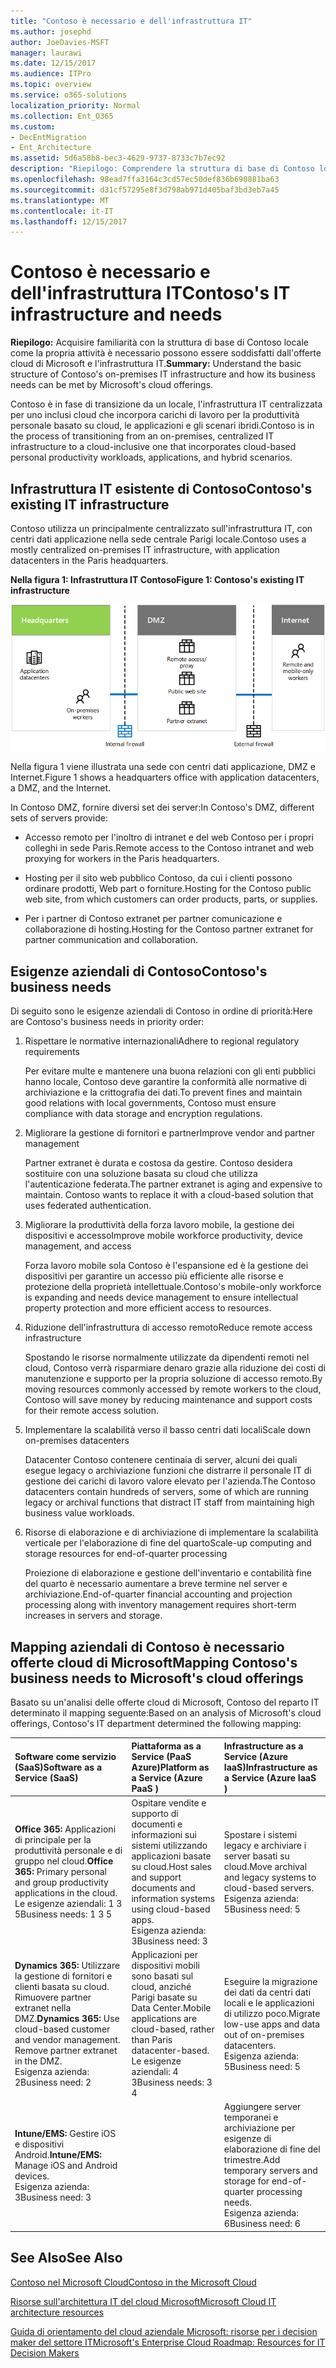 ```yaml
---
title: "Contoso è necessario e dell'infrastruttura IT"
ms.author: josephd
author: JoeDavies-MSFT
manager: laurawi
ms.date: 12/15/2017
ms.audience: ITPro
ms.topic: overview
ms.service: o365-solutions
localization_priority: Normal
ms.collection: Ent_O365
ms.custom:
- DecEntMigration
- Ent_Architecture
ms.assetid: 5d6a58b8-bec3-4629-9737-8733c7b7ec92
description: "Riepilogo: Comprendere la struttura di base di Contoso locale come la propria attività è necessario possono essere soddisfatti dall'offerte cloud di Microsoft e l'infrastruttura IT."
ms.openlocfilehash: 98ead7ffa3164c3cd57ec50def836b690881ba63
ms.sourcegitcommit: d31cf57295e8f3d798ab971d405baf3bd3eb7a45
ms.translationtype: MT
ms.contentlocale: it-IT
ms.lasthandoff: 12/15/2017
---
```

# <a name="contosos-it-infrastructure-and-needs"></a><span data-ttu-id="a73ee-103">Contoso è necessario e dell'infrastruttura IT</span><span class="sxs-lookup"><span data-stu-id="a73ee-103">Contoso's IT infrastructure and needs</span></span>

 <span data-ttu-id="a73ee-104">**Riepilogo:** Acquisire familiarità con la struttura di base di Contoso locale come la propria attività è necessario possono essere soddisfatti dall'offerte cloud di Microsoft e l'infrastruttura IT.</span><span class="sxs-lookup"><span data-stu-id="a73ee-104">**Summary:** Understand the basic structure of Contoso's on-premises IT infrastructure and how its business needs can be met by Microsoft's cloud offerings.</span></span>
  
<span data-ttu-id="a73ee-105">Contoso è in fase di transizione da un locale, l'infrastruttura IT centralizzata per uno inclusi cloud che incorpora carichi di lavoro per la produttività personale basato su cloud, le applicazioni e gli scenari ibridi.</span><span class="sxs-lookup"><span data-stu-id="a73ee-105">Contoso is in the process of transitioning from an on-premises, centralized IT infrastructure to a cloud-inclusive one that incorporates cloud-based personal productivity workloads, applications, and hybrid scenarios.</span></span>
  
## <a name="contosos-existing-it-infrastructure"></a><span data-ttu-id="a73ee-106">Infrastruttura IT esistente di Contoso</span><span class="sxs-lookup"><span data-stu-id="a73ee-106">Contoso's existing IT infrastructure</span></span>

<span data-ttu-id="a73ee-107">Contoso utilizza un principalmente centralizzato sull'infrastruttura IT, con centri dati applicazione nella sede centrale Parigi locale.</span><span class="sxs-lookup"><span data-stu-id="a73ee-107">Contoso uses a mostly centralized on-premises IT infrastructure, with application datacenters in the Paris headquarters.</span></span>
  
<span data-ttu-id="a73ee-108">**Nella figura 1: Infrastruttura IT Contoso**</span><span class="sxs-lookup"><span data-stu-id="a73ee-108">**Figure 1: Contoso's existing IT infrastructure**</span></span>

![Infrastruttura IT esistente di Contoso](images/Contoso_Poster/Existing_IT.png)
  
<span data-ttu-id="a73ee-110">Nella figura 1 viene illustrata una sede con centri dati applicazione, DMZ e Internet.</span><span class="sxs-lookup"><span data-stu-id="a73ee-110">Figure 1 shows a headquarters office with application datacenters, a DMZ, and the Internet.</span></span>
  
<span data-ttu-id="a73ee-111">In Contoso DMZ, fornire diversi set dei server:</span><span class="sxs-lookup"><span data-stu-id="a73ee-111">In Contoso's DMZ, different sets of servers provide:</span></span>
  
- <span data-ttu-id="a73ee-112">Accesso remoto per l'inoltro di intranet e del web Contoso per i propri colleghi in sede Paris.</span><span class="sxs-lookup"><span data-stu-id="a73ee-112">Remote access to the Contoso intranet and web proxying for workers in the Paris headquarters.</span></span>
    
- <span data-ttu-id="a73ee-113">Hosting per il sito web pubblico Contoso, da cui i clienti possono ordinare prodotti, Web part o forniture.</span><span class="sxs-lookup"><span data-stu-id="a73ee-113">Hosting for the Contoso public web site, from which customers can order products, parts, or supplies.</span></span>
    
- <span data-ttu-id="a73ee-114">Per i partner di Contoso extranet per partner comunicazione e collaborazione di hosting.</span><span class="sxs-lookup"><span data-stu-id="a73ee-114">Hosting for the Contoso partner extranet for partner communication and collaboration.</span></span>
    
## <a name="contosos-business-needs"></a><span data-ttu-id="a73ee-115">Esigenze aziendali di Contoso</span><span class="sxs-lookup"><span data-stu-id="a73ee-115">Contoso's business needs</span></span>

<span data-ttu-id="a73ee-116">Di seguito sono le esigenze aziendali di Contoso in ordine di priorità:</span><span class="sxs-lookup"><span data-stu-id="a73ee-116">Here are Contoso's business needs in priority order:</span></span>
  
1. <span data-ttu-id="a73ee-117">Rispettare le normative internazionali</span><span class="sxs-lookup"><span data-stu-id="a73ee-117">Adhere to regional regulatory requirements</span></span>
    
    <span data-ttu-id="a73ee-118">Per evitare multe e mantenere una buona relazioni con gli enti pubblici hanno locale, Contoso deve garantire la conformità alle normative di archiviazione e la crittografia dei dati.</span><span class="sxs-lookup"><span data-stu-id="a73ee-118">To prevent fines and maintain good relations with local governments, Contoso must ensure compliance with data storage and encryption regulations.</span></span>
    
2. <span data-ttu-id="a73ee-119">Migliorare la gestione di fornitori e partner</span><span class="sxs-lookup"><span data-stu-id="a73ee-119">Improve vendor and partner management</span></span>
    
    <span data-ttu-id="a73ee-p101">Partner extranet è durata e costosa da gestire. Contoso desidera sostituire con una soluzione basata su cloud che utilizza l'autenticazione federata.</span><span class="sxs-lookup"><span data-stu-id="a73ee-p101">The partner extranet is aging and expensive to maintain. Contoso wants to replace it with a cloud-based solution that uses federated authentication.</span></span>
    
3. <span data-ttu-id="a73ee-122">Migliorare la produttività della forza lavoro mobile, la gestione dei dispositivi e accesso</span><span class="sxs-lookup"><span data-stu-id="a73ee-122">Improve mobile workforce productivity, device management, and access</span></span>
    
    <span data-ttu-id="a73ee-123">Forza lavoro mobile sola Contoso è l'espansione ed è la gestione dei dispositivi per garantire un accesso più efficiente alle risorse e protezione della proprietà intellettuale.</span><span class="sxs-lookup"><span data-stu-id="a73ee-123">Contoso's mobile-only workforce is expanding and needs device management to ensure intellectual property protection and more efficient access to resources.</span></span>
    
4. <span data-ttu-id="a73ee-124">Riduzione dell'infrastruttura di accesso remoto</span><span class="sxs-lookup"><span data-stu-id="a73ee-124">Reduce remote access infrastructure</span></span>
    
    <span data-ttu-id="a73ee-125">Spostando le risorse normalmente utilizzate da dipendenti remoti nel cloud, Contoso verrà risparmiare denaro grazie alla riduzione dei costi di manutenzione e supporto per la propria soluzione di accesso remoto.</span><span class="sxs-lookup"><span data-stu-id="a73ee-125">By moving resources commonly accessed by remote workers to the cloud, Contoso will save money by reducing maintenance and support costs for their remote access solution.</span></span>
    
5. <span data-ttu-id="a73ee-126">Implementare la scalabilità verso il basso centri dati locali</span><span class="sxs-lookup"><span data-stu-id="a73ee-126">Scale down on-premises datacenters</span></span>
    
    <span data-ttu-id="a73ee-127">Datacenter Contoso contenere centinaia di server, alcuni dei quali esegue legacy o archiviazione funzioni che distrarre il personale IT di gestione dei carichi di lavoro valore elevato per l'azienda.</span><span class="sxs-lookup"><span data-stu-id="a73ee-127">The Contoso datacenters contain hundreds of servers, some of which are running legacy or archival functions that distract IT staff from maintaining high business value workloads.</span></span>
    
6. <span data-ttu-id="a73ee-128">Risorse di elaborazione e di archiviazione di implementare la scalabilità verticale per l'elaborazione di fine del quarto</span><span class="sxs-lookup"><span data-stu-id="a73ee-128">Scale-up computing and storage resources for end-of-quarter processing</span></span>
    
    <span data-ttu-id="a73ee-129">Proiezione di elaborazione e gestione dell'inventario e contabilità fine del quarto è necessario aumentare a breve termine nel server e archiviazione.</span><span class="sxs-lookup"><span data-stu-id="a73ee-129">End-of-quarter financial accounting and projection processing along with inventory management requires short-term increases in servers and storage.</span></span>
    
## <a name="mapping-contosos-business-needs-to-microsofts-cloud-offerings"></a><span data-ttu-id="a73ee-130">Mapping aziendali di Contoso è necessario offerte cloud di Microsoft</span><span class="sxs-lookup"><span data-stu-id="a73ee-130">Mapping Contoso's business needs to Microsoft's cloud offerings</span></span>

<span data-ttu-id="a73ee-131">Basato su un'analisi delle offerte cloud di Microsoft, Contoso del reparto IT determinato il mapping seguente:</span><span class="sxs-lookup"><span data-stu-id="a73ee-131">Based on an analysis of Microsoft's cloud offerings, Contoso's IT department determined the following mapping:</span></span>
  
|<span data-ttu-id="a73ee-132">**Software come servizio (SaaS)**</span><span class="sxs-lookup"><span data-stu-id="a73ee-132">**Software as a Service (SaaS)**</span></span>|<span data-ttu-id="a73ee-133">**Piattaforma as a Service (PaaS Azure)**</span><span class="sxs-lookup"><span data-stu-id="a73ee-133">**Platform as a Service (Azure PaaS )**</span></span>|<span data-ttu-id="a73ee-134">**Infrastructure as a Service (Azure IaaS)**</span><span class="sxs-lookup"><span data-stu-id="a73ee-134">**Infrastructure as a Service (Azure IaaS )**</span></span>|
|:-----|:-----|:-----|
|<span data-ttu-id="a73ee-135">**Office 365:** Applicazioni di principale per la produttività personale e di gruppo nel cloud.</span><span class="sxs-lookup"><span data-stu-id="a73ee-135">**Office 365:** Primary personal and group productivity applications in the cloud.</span></span> <br/> <span data-ttu-id="a73ee-136">Le esigenze aziendali: 1 3 5</span><span class="sxs-lookup"><span data-stu-id="a73ee-136">Business needs: 1 3 5</span></span>  <br/> |<span data-ttu-id="a73ee-137">Ospitare vendite e supporto di documenti e informazioni sui sistemi utilizzando applicazioni basate su cloud.</span><span class="sxs-lookup"><span data-stu-id="a73ee-137">Host sales and support documents and information systems using cloud-based apps.</span></span>  <br/> <span data-ttu-id="a73ee-138">Esigenza azienda: 3</span><span class="sxs-lookup"><span data-stu-id="a73ee-138">Business need: 3</span></span>  <br/> |<span data-ttu-id="a73ee-139">Spostare i sistemi legacy e archiviare i server basati su cloud.</span><span class="sxs-lookup"><span data-stu-id="a73ee-139">Move archival and legacy systems to cloud-based servers.</span></span>  <br/> <span data-ttu-id="a73ee-140">Esigenza azienda: 5</span><span class="sxs-lookup"><span data-stu-id="a73ee-140">Business need: 5</span></span>  <br/> |
|<span data-ttu-id="a73ee-p102">**Dynamics 365:** Utilizzare la gestione di fornitori e clienti basata su cloud. Rimuovere partner extranet nella DMZ.</span><span class="sxs-lookup"><span data-stu-id="a73ee-p102">**Dynamics 365:** Use cloud-based customer and vendor management. Remove partner extranet in the DMZ. </span></span><br/> <span data-ttu-id="a73ee-143">Esigenza azienda: 2</span><span class="sxs-lookup"><span data-stu-id="a73ee-143">Business need: 2</span></span>  <br/> |<span data-ttu-id="a73ee-144">Applicazioni per dispositivi mobili sono basati sul cloud, anziché Parigi basate su Data Center.</span><span class="sxs-lookup"><span data-stu-id="a73ee-144">Mobile applications are cloud-based, rather than Paris datacenter-based.</span></span>  <br/> <span data-ttu-id="a73ee-145">Le esigenze aziendali: 4 3</span><span class="sxs-lookup"><span data-stu-id="a73ee-145">Business needs: 3 4</span></span>  <br/> |<span data-ttu-id="a73ee-146">Eseguire la migrazione dei dati da centri dati locali e le applicazioni di utilizzo poco.</span><span class="sxs-lookup"><span data-stu-id="a73ee-146">Migrate low-use apps and data out of on-premises datacenters.</span></span>  <br/> <span data-ttu-id="a73ee-147">Esigenza azienda: 5</span><span class="sxs-lookup"><span data-stu-id="a73ee-147">Business need: 5</span></span>  <br/> |
|<span data-ttu-id="a73ee-148">**Intune/EMS:** Gestire iOS e dispositivi Android.</span><span class="sxs-lookup"><span data-stu-id="a73ee-148">**Intune/EMS:** Manage iOS and Android devices.</span></span> <br/> <span data-ttu-id="a73ee-149">Esigenza azienda: 3</span><span class="sxs-lookup"><span data-stu-id="a73ee-149">Business need: 3</span></span>  <br/> ||<span data-ttu-id="a73ee-150">Aggiungere server temporanei e archiviazione per esigenze di elaborazione di fine del trimestre.</span><span class="sxs-lookup"><span data-stu-id="a73ee-150">Add temporary servers and storage for end-of-quarter processing needs.</span></span>  <br/> <span data-ttu-id="a73ee-151">Esigenza azienda: 6</span><span class="sxs-lookup"><span data-stu-id="a73ee-151">Business need: 6</span></span>  <br/> |
   
## <a name="see-also"></a><span data-ttu-id="a73ee-152">See Also</span><span class="sxs-lookup"><span data-stu-id="a73ee-152">See Also</span></span>

[<span data-ttu-id="a73ee-153">Contoso nel Microsoft Cloud</span><span class="sxs-lookup"><span data-stu-id="a73ee-153">Contoso in the Microsoft Cloud</span></span>](contoso-in-the-microsoft-cloud.md)
  
[<span data-ttu-id="a73ee-154">Risorse sull'architettura IT del cloud Microsoft</span><span class="sxs-lookup"><span data-stu-id="a73ee-154">Microsoft Cloud IT architecture resources</span></span>](microsoft-cloud-it-architecture-resources.md)

[<span data-ttu-id="a73ee-155">Guida di orientamento del cloud aziendale Microsoft: risorse per i decision maker del settore IT</span><span class="sxs-lookup"><span data-stu-id="a73ee-155">Microsoft's Enterprise Cloud Roadmap: Resources for IT Decision Makers</span></span>](https://sway.com/FJ2xsyWtkJc2taRD)


